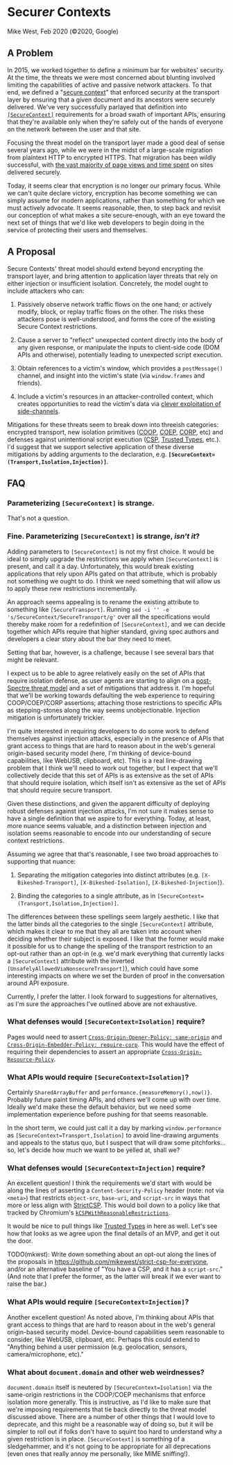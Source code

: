 # Secur<em>er</em> Contexts

Mike West, Feb 2020 (©2020, Google)

## A Problem

In 2015, we worked together to define a minimum bar for websites' security. At the time, the
threats we were most concerned about blunting involved limiting the capabilities of active and
passive network attackers. To that end, we defined a "[secure context][secure-context]" that
enforced security at the transport layer by ensuring that a given document and its ancestors were
securely delivered. We've very successfully parlayed that definition into
[`[SecureContext]`][secure-context-idl] requirements for a broad swath of important APIs, ensuring
that they're available only when they're safely out of the hands of everyone on the network between
the user and that site.

[secure-context]: https://www.w3.org/TR/secure-contexts/
[secure-context-idl]: https://heycam.github.io/webidl/#SecureContext

Focusing the threat model on the transport layer made a good deal of sense several years ago, while
we were in the midst of a large-scale migration from plaintext HTTP to encrypted HTTPS. That
migration has been wildly successful, with [the vast majority of page views and time spent][transparency]
on sites delivered securely. 

[transparency]: https://transparencyreport.google.com/https/overview?hl=en

Today, it seems clear that encryption is no longer our primary focus. While we can't quite declare
victory, encryption has become something we can simply assume for modern applications, rather than
something for which we must actively advocate. It seems reasonable, then, to step back and revisit 
our conception of what makes a site secure-enough, with an eye toward the next set of things that 
we'd like web developers to begin doing in the service of protecting their users and themselves.

## A Proposal

Secure Contexts' threat model should extend beyond encrypting the transport layer, and bring
attention to application layer threats that rely on either injection or insufficient isolation.
Concretely, the model ought to include attackers who can:

1. Passively observe network traffic flows on the one hand; or actively modify, block, or replay
   traffic flows on the other. The risks these attackers pose is well-understood, and forms the
   core of the existing Secure Context restrictions.

2. Cause a server to "reflect" unexpected content directly into the body of any given response, or
   manipulate the inputs to client-side code (DOM APIs and otherwise), potentially leading to
   unexpected script execution.

3. Obtain references to a victim's window, which provides a `postMessage()` channel, and insight
   into the victim's state (via `window.frames` and friends).

4. Include a victim's resources in an attacker-controlled context, which creates opportunities to
   read the victim's data via [clever exploitation of side-channels][xsleaks].

[xsleaks]: https://github.com/xsleaks/xsleaks

Mitigations for these threats seem to break down into threeish categories: encrypted transport,
new isolation primitives ([COOP][], [COEP][], [CORP][], etc) and defenses against unintentional
script execution ([CSP][], [Trusted Types][], etc.). I'd suggest that we support selective
application of these diverse mitigations by adding arguments to the declaration, e.g. 
**`[SecureContext=(Transport,Isolation,Injection)]`**.

[CSP]: https://w3c.github.io/webappsec-csp/
[Trusted Types]: https://w3c.github.io/webappsec-trusted-types/dist/spec/
[COOP]: https://gist.github.com/annevk/6f2dd8c79c77123f39797f6bdac43f3e
[COEP]: https://mikewest.github.io/corpp/
[CORP]: https://fetch.spec.whatwg.org/#cross-origin-resource-policy-header

## FAQ

### Parameterizing `[SecureContext]` is strange.

That's not a question.

### Fine. Parameterizing `[SecureContext]` is strange, _isn't it_?

Adding parameters to `[SecureContext]` is not my first choice. It would be ideal to simply upgrade
the restrictions we apply when `[SecureContext]` is present, and call it a day. Unfortunately, this
would break existing applications that rely upon APIs gated on that attribute, which is probably not
something we ought to do. I think we need something that will allow us to apply these new
restrictions incrementally.

An approach seems appealing is to rename the existing attribute to something like
`[SecureTransport]`. Running `sed -i '' -e 's/SecureContext/SecureTransport/g'` over all the
specifications would thereby make room for a redefinition of `[SecureContext]`, and we can decide
together which APIs require that higher standard, giving spec authors and developers a clear story
about the bar they need to meet.

Setting that bar, however, is a challenge, because I see several bars that might be relevant.

I expect us to be able to agree relatively easily on the set of APIs that require isolation defense,
as user agents are starting to align on a [post-Spectre threat model][post-spectre] and a set of
mitigations that address it. I'm hopeful that we'll be working towards defaulting the web experience
to requiring COOP/COEP/CORP assertions; attaching those restrictions to specific APIs as
stepping-stones along the way seems unobjectionable. Injection mitigation is unfortunately trickier.

[post-spectre]: https://chromium.googlesource.com/chromium/src/+/master/docs/security/side-channel-threat-model.md

I'm quite interested in requiring developers to do some work to defend themselves against injection
attacks, especially in the presence of APIs that grant access to things that are hard to reason
about in the web's general origin-based security model (here, I'm thinking of device-bound
capabilities, like WebUSB, clipboard, etc). This is a real line-drawing problem that I think we'll
need to work out together, but I expect that we'll collectively decide that this set of APIs is as
extensive as the set of APIs that should require isolation, which itself isn't as extensive as the
set of APIs that should require secure transport.

Given these distinctions, and given the apparent difficulty of deploying robust defenses against
injection attacks, I'm not sure it makes sense to have a single definition that we aspire to for
everything. Today, at least, more nuance seems valuable, and a distinction between injection and
isolation seems reasonable to encode into our understanding of secure context restrictions.

Assuming we agree that that's reasonable, I see two broad approaches to supporting that nuance:

1. Separating the mitigation categories into distinct attributes (e.g. `[X-Bikeshed-Transport]`,
   `[X-Bikeshed-Isolation]`, `[X-Bikeshed-Injection]`).

2. Binding the categories to a single attribute, as in `[SecureContext=(Transport,Isolation,Injection)]`.

The differences between these spellings seem largely aesthetic. I like that the latter binds all the
categories to the single `[SecureContext]` attribute, which makes it clear to me that they all are
taken into account when deciding whether their subject is exposed. I like that the former would make
it possible for us to change the spelling of the transport restriction to an opt-out rather than an
opt-in (e.g. we'd mark everything that currently lacks a `[SecureContext]` attribute with the
inverted `[UnsafelyAllowedViaNonsecureTransport]`), which could have some interesting impacts on
where we set the burden of proof in the conversation around API exposure.

Currently, I prefer the latter. I look forward to suggestions for alternatives, as I'm sure the
approaches I've outlined above are not exhaustive.

### What defenses would `[SecureContext=Isolation]` require?

Pages would need to assert [`Cross-Origin-Opener-Policy: same-origin`][COOP] and
[`Cross-Origin-Embedder-Policy: require-corp`][COEP]. This would have the effect of requiring their
dependencies to assert an appropriate [`Cross-Origin-Resource-Policy`][CORP].

### What APIs would require `[SecureContext=Isolation]`?

Certainly `SharedArrayBuffer` and `performance.{measureMemory(),now()}`. Probably future paint
timing APIs, and others we'll come up with over time. Ideally we'd make these the default behavior,
but we need some implementation experience before pushing for that seems reasonable.

In the short term, we could just call it a day by marking `window.performance` as
`[SecureContext=Transport,Isolation]` to avoid line-drawing arguments and appeals to the status quo,
but I suspect that will draw some pitchforks... so, let's decide how much we want to be yelled at,
shall we?

### What defenses would `[SecureContext=Injection]` require?

An excellent question! I think the requirements we'd start with would be along the lines of asserting
a `Content-Security-Policy` header (note: not via `<meta>`) that restricts `object-src`, `base-uri`,
and `script-src` in ways that more or less align with [StrictCSP][]. This would boil down to a policy
like that tracked by Chromium's [`kCSPWithReasonableRestrictions`][kCSPWithReasonableRestrictions].

[StrictCSP]: https://csp.withgoogle.com/docs/strict-csp.html
[kCSPWithReasonableRestrictions]: https://chromium.googlesource.com/chromium/src/+/master/docs/security/web-mitigation-metrics.md

It would be nice to pull things like [Trusted Types][] in here as well. Let's see how that looks as we
agree upon the final details of an MVP, and get it out the door.

TODO(mkwst): Write down something about an opt-out along the lines of the proposals in
<https://github.com/mikewest/strict-csp-for-everyone>, and/or an alternative baseline of "You have
a CSP, and it has a `script-src`." (And note that I prefer the former, as the latter will break if
we ever want to raise the bar.)

### What APIs would require `[SecureContext=Injection]`?

Another excellent question! As noted above, I'm thinking about APIs that grant access to things that
are hard to reason about in the web's general origin-based security model. Device-bound capabilities
seem reasonable to consider, like WebUSB, clipboard, etc. Perhaps this could extend to "Anything
behind a user permission (e.g. geolocation, sensors, camera/microphone, etc)."

### What about `document.domain` and other web weirdnesses?

`document.domain` itself is neutered by `[SecureContext=Isolation]` via the same-origin restrictions
in the COOP/COEP mechanisms that enforce isolation more generally. This is instructive, as I'd like
to make sure that we're imposing requirements that tie back directly to the threat model discussed
above. There are a number of other things that I would love to deprecate, and this might be a
reasonable way of doing so, but it will be simpler to roll out if folks don't have to squint too
hard to understand why a given restriction is in place. `[SecureContext]` is something of a
sledgehammer, and it's not going to be appropriate for all deprecations (even ones that really annoy
me personally, like MIME sniffing!).
